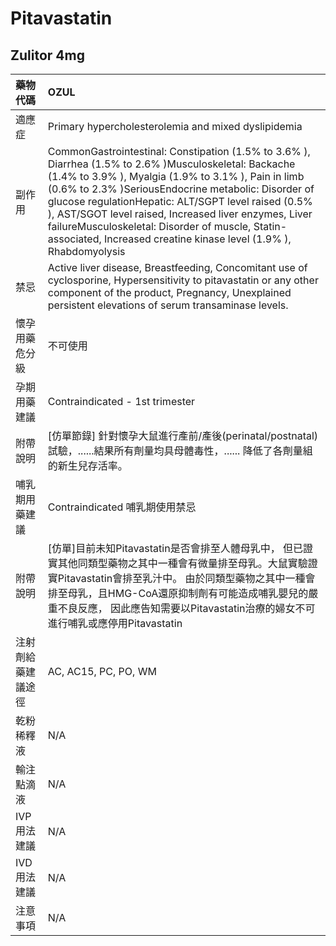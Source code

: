 # Pitavastatin

## Zulitor 4mg

| 藥物代碼           | OZUL                                                                                                                                                                                                                                                                                                                                                                                                                                                         |
|:-------------------|:-------------------------------------------------------------------------------------------------------------------------------------------------------------------------------------------------------------------------------------------------------------------------------------------------------------------------------------------------------------------------------------------------------------------------------------------------------------|
| 適應症             | Primary hypercholesterolemia and mixed dyslipidemia                                                                                                                                                                                                                                                                                                                                                                                                          |
| 副作用             | CommonGastrointestinal: Constipation (1.5% to 3.6% ), Diarrhea (1.5% to 2.6% )Musculoskeletal: Backache (1.4% to 3.9% ), Myalgia (1.9% to 3.1% ), Pain in limb (0.6% to 2.3% )SeriousEndocrine metabolic: Disorder of glucose regulationHepatic: ALT/SGPT level raised (0.5% ), AST/SGOT level raised, Increased liver enzymes, Liver failureMusculoskeletal: Disorder of muscle, Statin-associated, Increased creatine kinase level (1.9% ), Rhabdomyolysis |
| 禁忌               | Active liver disease, Breastfeeding, Concomitant use of cyclosporine, Hypersensitivity to pitavastatin or any other component of the product, Pregnancy, Unexplained persistent elevations of serum transaminase levels.                                                                                                                                                                                                                                     |
| 懷孕用藥危分級     | 不可使用                                                                                                                                                                                                                                                                                                                                                                                                                                                     |
| 孕期用藥建議       | Contraindicated - 1st trimester                                                                                                                                                                                                                                                                                                                                                                                                                              |
| 附帶說明           | [仿單節錄] 針對懷孕大鼠進行產前/產後(perinatal/postnatal)試驗，......結果所有劑量均具母體毒性，...... 降低了各劑量組的新生兒存活率。                                                                                                                                                                                                                                                                                                                         |
| 哺乳期用藥建議     | Contraindicated 哺乳期使用禁忌                                                                                                                                                                                                                                                                                                                                                                                                                               |
| 附帶說明           | [仿單]目前未知Pitavastatin是否會排至人體母乳中， 但已證實其他同類型藥物之其中一種會有微量排至母乳。大鼠實驗證實Pitavastatin會排至乳汁中。 由於同類型藥物之其中一種會排至母乳，且HMG-CoA還原抑制劑有可能造成哺乳嬰兒的嚴重不良反應， 因此應告知需要以Pitavastatin治療的婦女不可進行哺乳或應停用Pitavastatin                                                                                                                                                   |
| 注射劑給藥建議途徑 | AC, AC15, PC, PO, WM                                                                                                                                                                                                                                                                                                                                                                                                                                         |
| 乾粉稀釋液         | N/A                                                                                                                                                                                                                                                                                                                                                                                                                                                          |
| 輸注點滴液         | N/A                                                                                                                                                                                                                                                                                                                                                                                                                                                          |
| IVP 用法建議       | N/A                                                                                                                                                                                                                                                                                                                                                                                                                                                          |
| IVD 用法建議       | N/A                                                                                                                                                                                                                                                                                                                                                                                                                                                          |
| 注意事項           | N/A                                                                                                                                                                                                                                                                                                                                                                                                                                                          |

